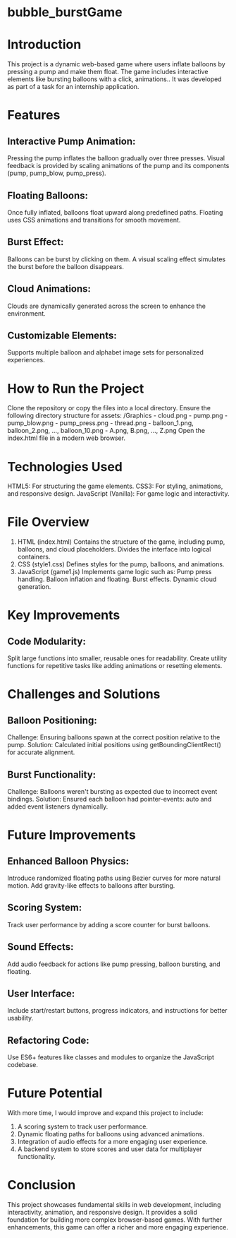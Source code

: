 # bubble_burstGame
# Introduction
This project is a dynamic web-based game where users inflate balloons by pressing a pump and make them float. The game includes interactive elements like bursting balloons with a click, animations.. It was developed as part of a task for an internship application.

# Features
## Interactive Pump Animation:
Pressing the pump inflates the balloon gradually over three presses.
Visual feedback is provided by scaling animations of the pump and its components (pump, pump_blow, pump_press).

## Floating Balloons:
Once fully inflated, balloons float upward along predefined paths.
Floating uses CSS animations and transitions for smooth movement.

## Burst Effect:
Balloons can be burst by clicking on them.
A visual scaling effect simulates the burst before the balloon disappears.

## Cloud Animations:
Clouds are dynamically generated across the screen to enhance the environment.

## Customizable Elements:
Supports multiple balloon and alphabet image sets for personalized experiences.

# How to Run the Project
Clone the repository or copy the files into a local directory.
Ensure the following directory structure for assets:
/Graphics
    - cloud.png
    - pump.png
    - pump_blow.png
    - pump_press.png
    - thread.png
    - balloon_1.png, balloon_2.png, ..., balloon_10.png
    - A.png, B.png, ..., Z.png
Open the index.html file in a modern web browser.

# Technologies Used
HTML5: For structuring the game elements.
CSS3: For styling, animations, and responsive design.
JavaScript (Vanilla): For game logic and interactivity.

# File Overview
1. HTML (index.html)
Contains the structure of the game, including pump, balloons, and cloud placeholders.
Divides the interface into logical containers.
2. CSS (style1.css)
Defines styles for the pump, balloons, and animations.
3. JavaScript (game1.js)
Implements game logic such as:
Pump press handling.
Balloon inflation and floating.
Burst effects.
Dynamic cloud generation.

# Key Improvements
## Code Modularity:
Split large functions into smaller, reusable ones for readability.
Create utility functions for repetitive tasks like adding animations or resetting elements.

# Challenges and Solutions
## Balloon Positioning:
Challenge: Ensuring balloons spawn at the correct position relative to the pump.
Solution: Calculated initial positions using getBoundingClientRect() for accurate alignment.

## Burst Functionality:
Challenge: Balloons weren't bursting as expected due to incorrect event bindings.
Solution: Ensured each balloon had pointer-events: auto and added event listeners dynamically.

# Future Improvements
## Enhanced Balloon Physics:
Introduce randomized floating paths using Bezier curves for more natural motion.
Add gravity-like effects to balloons after bursting.

## Scoring System:
Track user performance by adding a score counter for burst balloons.

## Sound Effects:
Add audio feedback for actions like pump pressing, balloon bursting, and floating.

## User Interface:
Include start/restart buttons, progress indicators, and instructions for better usability.

## Refactoring Code:
Use ES6+ features like classes and modules to organize the JavaScript codebase.

# Future Potential
With more time, I would improve and expand this project to include:
1. A scoring system to track user performance.
2. Dynamic floating paths for balloons using advanced animations.
3. Integration of audio effects for a more engaging user experience.
4. A backend system to store scores and user data for multiplayer functionality.

# Conclusion
This project showcases fundamental skills in web development, including interactivity, animation, and responsive design. It provides a solid foundation for building more complex browser-based games. With further enhancements, this game can offer a richer and more engaging experience.
